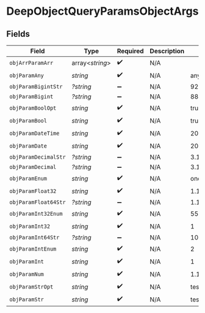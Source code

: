 # DeepObjectQueryParamsObjectArgs


## Fields

| Field                        | Type                         | Required                     | Description                  | Example                      |
| ---------------------------- | ---------------------------- | ---------------------------- | ---------------------------- | ---------------------------- |
| `objArrParamArr`             | array<*string*>              | :heavy_check_mark:           | N/A                          |                              |
| `objParamAny`                | *string*                     | :heavy_check_mark:           | N/A                          | any                          |
| `objParamBigintStr`          | *?string*                    | :heavy_minus_sign:           | N/A                          | 9223372036854775808          |
| `objParamBigint`             | *?string*                    | :heavy_minus_sign:           | N/A                          | 8821239038968084             |
| `objParamBoolOpt`            | *string*                     | :heavy_check_mark:           | N/A                          | true                         |
| `objParamBool`               | *string*                     | :heavy_check_mark:           | N/A                          | true                         |
| `objParamDateTime`           | *string*                     | :heavy_check_mark:           | N/A                          | 2020-01-01T00:00:00.001Z     |
| `objParamDate`               | *string*                     | :heavy_check_mark:           | N/A                          | 2020-01-01                   |
| `objParamDecimalStr`         | *?string*                    | :heavy_minus_sign:           | N/A                          | 3.14159265358979344719667586 |
| `objParamDecimal`            | *?string*                    | :heavy_minus_sign:           | N/A                          | 3.141592653589793            |
| `objParamEnum`               | *string*                     | :heavy_check_mark:           | N/A                          | one                          |
| `objParamFloat32`            | *string*                     | :heavy_check_mark:           | N/A                          | 1.1                          |
| `objParamFloat64Str`         | *?string*                    | :heavy_minus_sign:           | N/A                          | 1.1                          |
| `objParamInt32Enum`          | *string*                     | :heavy_check_mark:           | N/A                          | 55                           |
| `objParamInt32`              | *string*                     | :heavy_check_mark:           | N/A                          | 1                            |
| `objParamInt64Str`           | *?string*                    | :heavy_minus_sign:           | N/A                          | 100                          |
| `objParamIntEnum`            | *string*                     | :heavy_check_mark:           | N/A                          | 2                            |
| `objParamInt`                | *string*                     | :heavy_check_mark:           | N/A                          | 1                            |
| `objParamNum`                | *string*                     | :heavy_check_mark:           | N/A                          | 1.1                          |
| `objParamStrOpt`             | *string*                     | :heavy_check_mark:           | N/A                          | testOptional                 |
| `objParamStr`                | *string*                     | :heavy_check_mark:           | N/A                          | test                         |